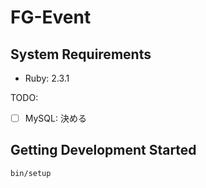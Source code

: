 # FG-Event

## System Requirements

- Ruby: 2.3.1

TODO:

  - [ ] MySQL: 決める

## Getting Development Started

    bin/setup

